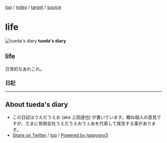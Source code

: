 [top](../index.html) / [index](index.html) / [target](https://uedaueo.github.io/diary-of-tueda/keyword/life.html) / [source](https://github.com/uedaueo/diary-of-tueda/blob/master/keyword/life.src.md) 

life
=====================================================================================================
![tueda's diary](https://uedaueo.github.io/diary-of-tueda/images/furoduck.jpg "うえだうえお") **tueda's diary**

## life

日常的なあれこれ。

### 日記




----------------------------------------------------------------------------------------------------

## About tueda's diary

* この日記はうえだうえお (aka 上田達也) が書いています。概ね個人の意見ですが、たまに有限会社うえだうえおうぇあを代表して発言する事があります。
* [Share on Twitter](https://twitter.com/intent/tweet?hashtags=tueda%2Cuedaueo&text=life&url=https%3A%2F%2Fuedaueo.github.io%2Fdiary-of-tueda%2Fkeyword%2Flife.html) / [top](../index.html) / [Powered by Igapyonv3](https://github.com/igapyon/igapyonv3)
